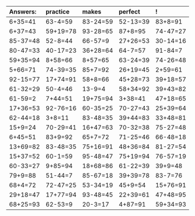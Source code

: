 | Answers: | practice | makes | perfect | ! |
| :--- | :--- | :--- | :--- | :--- |
| 6+35=41 | 63-4=59 | 83-24=59 | 52-13=39 | 83+8=91 | 
| 6+37=43 | 59+19=78 | 93-28=65 | 87+8=95 | 74-47=27 | 
| 85-37=48 | 52-8=44 | 66-57=9 | 27+26=53 | 30-14=16 | 
| 80-47=33 | 40-17=23 | 36+28=64 | 64-7=57 | 91-84=7 | 
| 59+35=94 | 8+58=66 | 8+57=65 | 63-24=39 | 74-26=48 | 
| 5+66=71 | 74-39=35 | 85+7=92 | 26+19=45 | 2+59=61 | 
| 92-15=77 | 17+74=91 | 58+8=66 | 45+28=73 | 39+18=57 | 
| 61-32=29 | 50-4=46 | 13-9=4 | 58+34=92 | 39+43=82 | 
| 61-59=2 | 7+44=51 | 19+75=94 | 3+38=41 | 47+18=65 | 
| 17+36=53 | 92-76=16 | 60-35=25 | 70-27=43 | 25+39=64 | 
| 62-44=18 | 3+8=11 | 83-48=35 | 39+44=83 | 33+48=81 | 
| 15+9=24 | 70-29=41 | 16+47=63 | 70-32=38 | 75-27=48 | 
| 6+45=51 | 83+9=92 | 65+7=72 | 71-25=46 | 66-48=18 | 
| 13+69=82 | 83-48=35 | 75+16=91 | 48+36=84 | 81-27=54 | 
| 15+37=52 | 60-1=59 | 95-48=47 | 75+19=94 | 76-57=19 | 
| 60-33=27 | 9+85=94 | 18+68=86 | 61-22=39 | 39+9=48 | 
| 79+9=88 | 51-44=7 | 85-67=18 | 39+39=78 | 83-7=76 | 
| 68+4=72 | 72-47=25 | 53-34=19 | 45+9=54 | 15+76=91 | 
| 29+18=47 | 17+77=94 | 93-48=45 | 22+39=61 | 47+48=95 | 
| 68+25=93 | 62-53=9 | 20-3=17 | 4+87=91 | 59+34=93 | 
